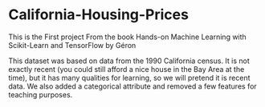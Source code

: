 # California-Housing-Prices
This is the First project From the book  Hands-on Machine Learning with Scikit-Learn and TensorFlow by Géron


This dataset was based on data from the 1990 California census. It is not exactly recent (you could
still afford a nice house in the Bay Area at the time), but it has many qualities for learning, so we will
pretend it is recent data. We also added a categorical attribute and removed a few features for teaching
purposes.
